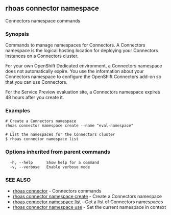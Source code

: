 ## rhoas connector namespace

Connectors namespace commands

### Synopsis

Commands to manage namespaces for Connectors. A Connectors namespace is the logical hosting location for deploying your Connectors instances on a Connectors cluster.

For your own OpenShift Dedicated environment, a Connectors namespace does not automatically expire. You use the information about your Connectors namespace to configure the OpenShift Connectors add-on so that you can use Connectors.

For the Service Preview evaluation site, a Connectors namespace expires 48 hours after you create it.


### Examples

```
# Create a Connectors namespace
rhoas connector namespace create --name "eval-namespace"

# List the namespaces for the Connectors cluster
$ rhoas connector namespace list

```

### Options inherited from parent commands

```
  -h, --help      Show help for a command
  -v, --verbose   Enable verbose mode
```

### SEE ALSO

* [rhoas connector](rhoas_connector.md)	 - Connectors commands
* [rhoas connector namespace create](rhoas_connector_namespace_create.md)	 - Create a Connectors namespace
* [rhoas connector namespace list](rhoas_connector_namespace_list.md)	 - Get a list of Connectors namespaces
* [rhoas connector namespace use](rhoas_connector_namespace_use.md)	 - Set the current namespace in context

